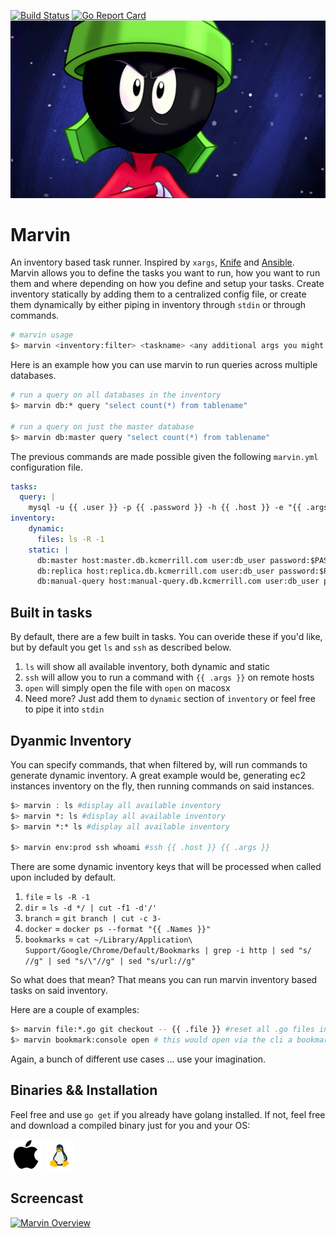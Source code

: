 [![Build Status](https://travis-ci.org/kcmerrill/marvin.svg?branch=master)](https://travis-ci.org/kcmerrill/marvin) [![Go Report Card](https://goreportcard.com/badge/github.com/kcmerrill/marvin)](https://goreportcard.com/report/github.com/kcmerrill/marvin)
![marvin](assets/marvin.jpg "marvin")

# Marvin

An inventory based task runner. Inspired by `xargs`, [Knife](https://docs.chef.io/knife.html) and [Ansible](https://www.ansible.com/). Marvin allows you to define the tasks you want to run, how you want to run them and where depending on how you define and setup your tasks. Create inventory statically by adding them to a centralized config file, or create them dynamically by either piping in inventory through `stdin` or through commands.

```bash
# marvin usage
$> marvin <inventory:filter> <taskname> <any additional args you might want to use>
```

Here is an example how you can use marvin to run queries across multiple databases.

```bash
# run a query on all databases in the inventory
$> marvin db:* query "select count(*) from tablename"

# run a query on just the master database
$> marvin db:master query "select count(*) from tablename"

```

The previous commands are made possible given the following `marvin.yml` configuration file.

```yaml
tasks:
  query: |
    mysql -u {{ .user }} -p {{ .password }} -h {{ .host }} -e "{{ .args }} "
inventory:
    dynamic:
      files: ls -R -1
    static: |
      db:master host:master.db.kcmerrill.com user:db_user password:$PASSWORD
      db:replica host:replica.db.kcmerrill.com user:db_user password:$PASSWORD
      db:manual-query host:manual-query.db.kcmerrill.com user:db_user password:$PASSWORD
```

## Built in tasks

By default, there are a few built in tasks. You can overide these if you'd like, but by default you get `ls` and `ssh` as described below.

1. `ls` will show all available inventory, both dynamic and static
1. `ssh` will allow you to run a command with `{{ .args }}` on remote hosts
1. `open` will simply open the file with `open` on macosx
1. Need more? Just add them to `dynamic` section of `inventory` or feel free to pipe it into `stdin`

## Dyanmic Inventory

You can specify commands, that when filtered by, will run commands to generate dynamic inventory. A great example would be, generating ec2 instances inventory on the fly, then running commands on said instances.

```bash
$> marvin : ls #display all available inventory
$> marvin *: ls #display all available inventory
$> marvin *:* ls #display all available inventory

$> marvin env:prod ssh whoami #ssh {{ .host }} {{ .args }}
```

There are some dynamic inventory keys that will be processed when called upon included by default.

1. `file` = `ls -R -1`
1. `dir` = `ls -d */ | cut -f1 -d'/'`
1. `branch` = `git branch | cut -c 3-`
1. `docker` = `docker ps --format "{{ .Names }}"`
1. `bookmarks` = `cat ~/Library/Application\ Support/Google/Chrome/Default/Bookmarks | grep -i http | sed "s/ //g" | sed "s/\"//g" | sed "s/url://g"`

So what does that mean? That means you can run marvin inventory based tasks on said inventory.

Here are a couple of examples:

```bash
$> marvin file:*.go git checkout -- {{ .file }} #reset all .go files in your branch
$> marvin bookmark:console open # this would open via the cli a bookmark of your's in chrome that had console in in(such as AWS console)
```

Again, a bunch of different use cases ... use your imagination.

## Binaries && Installation

Feel free and use `go get` if you already have golang installed. If not, feel free and download a compiled binary just for you and your OS:

[![MacOSX](https://raw.githubusercontent.com/kcmerrill/go-dist/master/assets/apple_logo.png "Mac OSX")](http://go-dist.kcmerrill.com/kcmerrill/marvin/mac/amd64) [![Linux](https://raw.githubusercontent.com/kcmerrill/go-dist/master/assets/linux_logo.png "Linux")](http://go-dist.kcmerrill.com/kcmerrill/marvin/linux/amd64)

## Screencast

[![Marvin Overview](http://i3.ytimg.com/vi/LLRBTKOlcS4/hqdefault.jpg)](https://www.youtube.com/watch?v=LLRBTKOlcS4)
